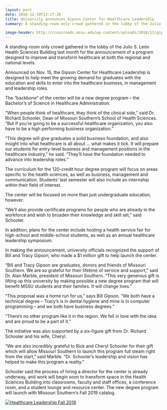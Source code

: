 ```yaml
---
layout: post
date: 2018-12-19T13:17:20
title: University announces Gipson Center for Healthcare Leadership
summary: A standing-room only crowd gathered in the lobby of the Julio S. León Health Sciences Building last month for the &#8230;

image-header: http://crossroads.mssu.edu/wp-content/uploads/2018/12/gipson.jpg
---
```

A standing-room only crowd gathered in the lobby of the Julio S. León Health Sciences Building last month for the announcement of a program designed to improve and transform healthcare at both the regional and national levels.

Announced on Nov. 15, the Gipson Center for Healthcare Leadership is designed to help meet the growing demand for graduates with the education and skills to enter into the healthcare business, in management and leadership roles.

The “backbone” of the center will be a new degree program – the Bachelor’s of Science in Healthcare Administration.

“When people think of healthcare, they think of the clinical side,” said Dr. Richard Schooler, Dean of Missouri Southern’s School of Health Sciences. “But if you’re going to be a successful healthcare organization, you also have to be a high performing business organization.”

“This degree will give graduates a solid business foundation, and also insight into what healthcare is all about … what makes it tick. It will prepare our students for entry-level business and management positions in the healthcare industry,” he said. “They’ll have the foundation needed to advance into leadership roles.”

The curriculum for the 120-credit hour degree program will focus on areas specific to the health sciences, as well as business, management and communication. Students’ last semester will also include an internship within their field of interest.

The center will be focused on more than just undergraduate education, however.

“We’ll also provide certificate programs for people who are already in the workforce and wish to broaden their knowledge and skill set,” said Schooler.

In addition, plans for the center include hosting a health service fair for high-school and middle-school students, as well as an annual healthcare leadership symposium.

In making the announcement, university officials recognized the support of Bill and Tracy Gipson, who made a $1 million gift to help launch the center.

“Bill and Tracy Gipson are graduates, donors and friends of Missouri Southern. We are so grateful for their lifetime of service and support,” said Dr. Alan Marble, president of Missouri Southern. “This very generous gift is lifting up this university by making possible a new degree program that will benefit MSSU students and their families. It will change lives.”

“This proposal was a home run for us,” says Bill Gipson. “We both have a technical degree – Tracy’s is in dental hygiene and mine is in computer programming – and we both have business degrees.”

“There’s no other program like it in the region. We fell in love with the idea and are proud to be a part of it.”

The initiative was also supported by a six-figure gift from Dr. Richard Schooler and his wife, Cheryl.

“We are also incredibly grateful to Rick and Cheryl Schooler for their gift which will allow Missouri Southern to launch this program full steam right from the start,” said Marble. “Dr. Schooler’s leadership and vision has helped to make this program a reality.”

Schooler said the process of hiring a director for the center is already underway, and work will begin soon to transform space in the Health Sciences Building into classrooms, faculty and staff offices, a conference room, and a student lounge and resource center. The new degree program will launch with Missouri Southern’s Fall 2019 catalog.

[![Healthcare Leadership Fall 2018](https://farm5.staticflickr.com/4811/45186219834_55fa51ae69_c.jpg)](https://www.flickr.com/photos/54388408@N02/albums/72157675734194048 "Healthcare Leadership Fall 2018")